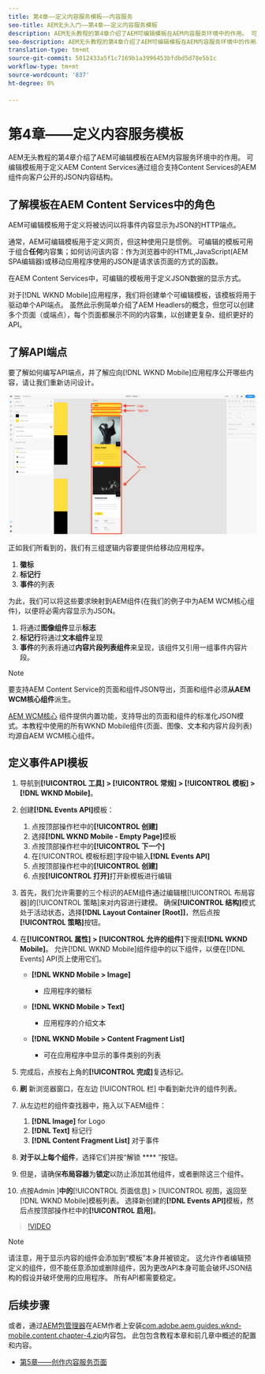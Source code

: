 ```yaml
---
title: 第4章——定义内容服务模板——内容服务
seo-title: AEM无头入门——第4章——定义内容服务模板
description: AEM无头教程的第4章介绍了AEM可编辑模板在AEM内容服务环境中的作用。 可编辑模板用于定义AEM Content Services将最终公开的JSON内容结构。
seo-description: AEM无头教程的第4章介绍了AEM可编辑模板在AEM内容服务环境中的作用。 可编辑模板用于定义AEM Content Services将最终公开的JSON内容结构。
translation-type: tm+mt
source-git-commit: 5012433a5f1c7169b1a3996453bfdbd5d78e5b1c
workflow-type: tm+mt
source-wordcount: '837'
ht-degree: 0%

---
```



# 第4章——定义内容服务模板

AEM无头教程的第4章介绍了AEM可编辑模板在AEM内容服务环境中的作用。 可编辑模板用于定义AEM Content Services通过组合支持Content Services的AEM组件向客户公开的JSON内容结构。

## 了解模板在AEM Content Services中的角色

AEM可编辑模板用于定义将被访问以将事件内容显示为JSON的HTTP端点。

通常，AEM可编辑模板用于定义网页，但这种使用只是惯例。 可编辑的模板可用于组合&#x200B;**任何**&#x200B;内容集；如何访问该内容：作为浏览器中的HTML,JavaScript(AEM SPA编辑器)或移动应用程序使用的JSON是请求该页面的方式的函数。

在AEM Content Services中，可编辑的模板用于定义JSON数据的显示方式。

对于[!DNL WKND Mobile]应用程序，我们将创建单个可编辑模板，该模板将用于驱动单个API端点。 虽然此示例简单介绍了AEM Headlers的概念，但您可以创建多个页面（或端点），每个页面都展示不同的内容集，以创建更复杂、组织更好的API。

## 了解API端点

要了解如何编写API端点，并了解应向[!DNL WKND Mobile]应用程序公开哪些内容，请让我们重新访问设计。

![事件API页面分解](./assets/chapter-4/design-to-component-mapping.png)

正如我们所看到的，我们有三组逻辑内容要提供给移动应用程序。

1. **徽标**
2. **标记行**
3. **事件**&#x200B;的列表

为此，我们可以将这些要求映射到AEM组件(在我们的例子中为AEM WCM核心组件)，以便将必需内容显示为JSON。

1. 将通过&#x200B;**图像组件**&#x200B;显示&#x200B;**标志**
2. **标记行**&#x200B;将通过&#x200B;**文本组件**&#x200B;呈现
3. **事件**&#x200B;的列表将通过&#x200B;**内容片段列表组件**&#x200B;来呈现，该组件又引用一组事件内容片段。

>[!NOTE]
>
>要支持AEM Content Service的页面和组件JSON导出，页面和组件必须&#x200B;**从AEM WCM核心组件**&#x200B;派生。
>
>[AEM WCM核心](https://github.com/Adobe-Marketing-Cloud/aem-core-wcm-components) 组件提供内置功能，支持导出的页面和组件的标准化JSON模式。本教程中使用的所有WKND Mobile组件(页面、图像、文本和内容片段列表)均源自AEM WCM核心组件。

## 定义事件API模板

1. 导航到&#x200B;**[!UICONTROL 工具] > [!UICONTROL 常规] > [!UICONTROL 模板] >[!DNL WKND Mobile]**。

1. 创建&#x200B;**[!DNL Events API]**&#x200B;模板：

   1. 点按顶部操作栏中的&#x200B;**[!UICONTROL 创建]**
   1. 选择&#x200B;**[!DNL WKND Mobile - Empty Page]**&#x200B;模板
   1. 点按顶部操作栏中的&#x200B;**[!UICONTROL 下一个]**
   1. 在[!UICONTROL 模板标题]字段中输入&#x200B;**[!DNL Events API]**
   1. 点按顶部操作栏中的&#x200B;**[!UICONTROL 创建]**
   1. 点按&#x200B;**[!UICONTROL 打开]**&#x200B;打开新模板进行编辑

1. 首先，我们允许需要的三个标识的AEM组件通过编辑根[!UICONTROL 布局容器]的[!UICONTROL 策略]来对内容进行建模。 确保&#x200B;**[!UICONTROL 结构]**&#x200B;模式处于活动状态，选择&#x200B;**[!DNL Layout Container \[Root\]]**，然后点按&#x200B;**[!UICONTROL 策略]**&#x200B;按钮。
1. 在&#x200B;**[!UICONTROL 属性] > [!UICONTROL 允许的组件]**&#x200B;下搜索&#x200B;**[!DNL WKND Mobile]**。 允许[!DNL WKND Mobile]组件组中的以下组件，以便在[!DNL Events] API页上使用它们。

   * **[!DNL WKND Mobile > Image]**

      * 应用程序的徽标
   * **[!DNL WKND Mobile > Text]**

      * 应用程序的介绍文本
   * **[!DNL WKND Mobile > Content Fragment List]**

      * 可在应用程序中显示的事件类别的列表



1. 完成后，点按右上角的&#x200B;**[!UICONTROL 完成]**&#x200B;复选标记。
1. **刷** 新浏览器窗口，在左边 [!UICONTROL 栏] 中看到新允许的组件列表。
1. 从左边栏的组件查找器中，拖入以下AEM组件：
   1. **[!DNL Image]** for Logo
   2. **[!DNL Text]** 标记行
   3. **[!DNL Content Fragment List]** 对于事件
1. **对于以上每个组件**，选择它们并按“解锁 **** ”按钮。
1. 但是，请确保&#x200B;**布局容器**&#x200B;为&#x200B;**锁定**&#x200B;以防止添加其他组件，或者删除这三个组件。
1. 点按Admin ]**中的**[!UICONTROL &#x200B;页面信息] > [!UICONTROL 视图，返回至[!DNL WKND Mobile]模板列表。 选择新创建的&#x200B;**[!DNL Events API]**&#x200B;模板，然后点按顶部操作栏中的&#x200B;**[!UICONTROL 启用]**。

>[!VIDEO](https://video.tv.adobe.com/v/28342/?quality=12&learn=on)

>[!NOTE]
>
> 请注意，用于显示内容的组件会添加到“模板”本身并被锁定。 这允许作者编辑预定义的组件，但不能任意添加或删除组件，因为更改API本身可能会破坏JSON结构的假设并破坏使用的应用程序。 所有API都需要稳定。

## 后续步骤

或者，通过[AEM包管理器](http://localhost:4502/crx/packmgr/index.jsp)在AEM作者上安装[com.adobe.aem.guides.wknd-mobile.content.chapter-4.zip](https://github.com/adobe/aem-guides-wknd-mobile/releases/latest)内容包。 此包包含教程本章和前几章中概述的配置和内容。

* [第5章——创作内容服务页面](./chapter-5.md)
